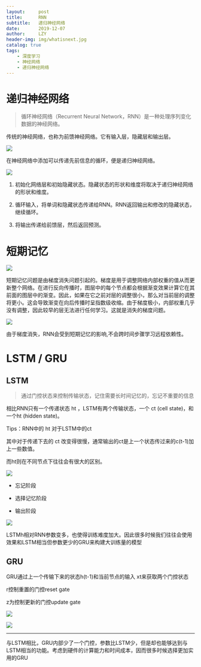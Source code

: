 ```yaml
---
layout:     post
title:      RNN
subtitle:   递归神经网络
date:       2019-12-07
author:     LZY
header-img: img/whatisnext.jpg
catalog: true
tags:
    - 深度学习
    - 神经网络
    - 递归神经网络
---
```


# 递归神经网络

> 循环神经网络（Recurrent Neural Network，RNN）是一种处理序列变化数据的神经网络。

传统的神经网络，也称为前馈神经网络。它有输入层，隐藏层和输出层。

![](/img/201912229586.png)

在神经网络中添加可以传递先前信息的循环，便是递归神经网络。

![](/img/201912226582002.png)

1. 初始化网络层和初始隐藏状态。隐藏状态的形状和维度将取决于递归神经网络的形状和维度。

2. 循环输入，将单词和隐藏状态传递给RNN。RNN返回输出和修改的隐藏状态，继续循环。

3. 将输出传递给前馈层，然后返回预测。

# 短期记忆

![](/img/25092019121222.png)

短期记忆问题是由梯度消失问题引起的。梯度是用于调整网络内部权重的值从而更新整个网络。在进行反向传播时，图层中的每个节点都会根据渐变效果计算它在其前面的图层中的渐变。因此，如果在它之前对层的调整很小，那么对当前层的调整将更小。这会导致渐变在向后传播时呈指数级收缩。由于梯度极小，内部权重几乎没有调整，因此较早的层无法进行任何学习。这就是消失的梯度问题。

![](/img/20191222698662.png)

由于梯度消失，RNN会受到短期记忆的影响,不会跨时间步骤学习远程依赖性。

# LSTM / GRU

## LSTM

> 通过门控状态来控制传输状态，记住需要长时间记忆的，忘记不重要的信息

相比RNN只有一个传递状态 ht ，LSTM有两个传输状态，一个 ct (cell state)，和一个ht (hidden state)。

Tips：RNN中的 ht 对于LSTM中的ct

其中对于传递下去的 ct 改变得很慢，通常输出的ct是上一个状态传过来的c(t-1)加上一些数值。

而ht则在不同节点下往往会有很大的区别。

![](/img/20191222598633022.jpg)

- 忘记阶段

- 选择记忆阶段

- 输出阶段

![](/img/2019122236699.jpg)

LSTMh相对RNN参数变多，也使得训练难度加大。因此很多时候我们往往会使用效果和LSTM相当但参数更少的GRU来构建大训练量的模型

## GRU

GRU通过上一个传输下来的状态h(t-1)和当前节点的输入 xt来获取两个门控状态

r控制重置的门控reset gate

z为控制更新的门控update gate

![](/img/2019121b8622.jpg)

![](/img/2019121222633.jpg)

---

与LSTM相比，GRU内部少了一个门控，参数比LSTM少，但是却也能够达到与LSTM相当的功能。考虑到硬件的计算能力和时间成本，因而很多时候选择更加实用的GRU
